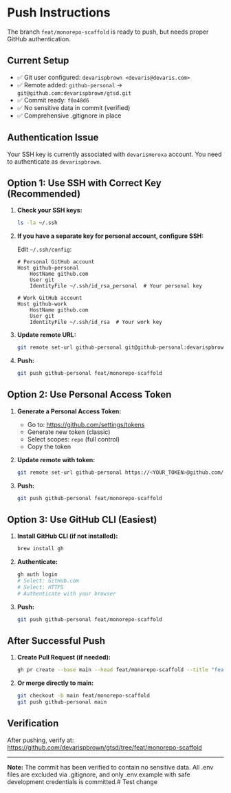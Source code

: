 # Push Instructions

The branch `feat/monorepo-scaffold` is ready to push, but needs proper GitHub authentication.

## Current Setup

- ✅ Git user configured: `devarispbrown <devaris@devaris.com>`
- ✅ Remote added: `github-personal` → `git@github.com:devarispbrown/gtsd.git`
- ✅ Commit ready: `f0a48d6`
- ✅ No sensitive data in commit (verified)
- ✅ Comprehensive .gitignore in place

## Authentication Issue

Your SSH key is currently associated with `devarismeroxa` account. You need to authenticate as `devarispbrown`.

## Option 1: Use SSH with Correct Key (Recommended)

1. **Check your SSH keys:**

   ```bash
   ls -la ~/.ssh
   ```

2. **If you have a separate key for personal account, configure SSH:**

   Edit `~/.ssh/config`:

   ```
   # Personal GitHub account
   Host github-personal
       HostName github.com
       User git
       IdentityFile ~/.ssh/id_rsa_personal  # Your personal key

   # Work GitHub account
   Host github-work
       HostName github.com
       User git
       IdentityFile ~/.ssh/id_rsa  # Your work key
   ```

3. **Update remote URL:**

   ```bash
   git remote set-url github-personal git@github-personal:devarispbrown/gtsd.git
   ```

4. **Push:**
   ```bash
   git push github-personal feat/monorepo-scaffold
   ```

## Option 2: Use Personal Access Token

1. **Generate a Personal Access Token:**
   - Go to: https://github.com/settings/tokens
   - Generate new token (classic)
   - Select scopes: `repo` (full control)
   - Copy the token

2. **Update remote with token:**

   ```bash
   git remote set-url github-personal https://<YOUR_TOKEN>@github.com/devarispbrown/gtsd.git
   ```

3. **Push:**
   ```bash
   git push github-personal feat/monorepo-scaffold
   ```

## Option 3: Use GitHub CLI (Easiest)

1. **Install GitHub CLI (if not installed):**

   ```bash
   brew install gh
   ```

2. **Authenticate:**

   ```bash
   gh auth login
   # Select: GitHub.com
   # Select: HTTPS
   # Authenticate with your browser
   ```

3. **Push:**
   ```bash
   git push github-personal feat/monorepo-scaffold
   ```

## After Successful Push

1. **Create Pull Request (if needed):**

   ```bash
   gh pr create --base main --head feat/monorepo-scaffold --title "feat: scaffold production-grade monorepo" --body "See DELIVERY_SUMMARY.md for full details"
   ```

2. **Or merge directly to main:**
   ```bash
   git checkout -b main feat/monorepo-scaffold
   git push github-personal main
   ```

## Verification

After pushing, verify at:
https://github.com/devarispbrown/gtsd/tree/feat/monorepo-scaffold

---

**Note:** The commit has been verified to contain no sensitive data. All .env files are excluded via .gitignore, and only .env.example with safe development credentials is committed.# Test change
